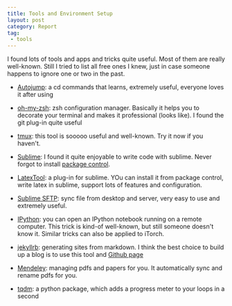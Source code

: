 ```yaml
---
title: Tools and Environment Setup
layout: post
category: Report
tag: 
 - tools
---
```


I found lots of tools and apps and tricks quite useful. Most of them are really well-known. Still I tried to list all free ones I knew, just in case someone happens to ignore one or two in the past.  

* [Autojump](https://github.com/wting/autojump): a cd commands that learns, extremely useful, everyone loves it after using

* [oh-my-zsh](https://github.com/robbyrussell/oh-my-zsh): zsh configuration manager. Basically it helps you to decorate your terminal and makes it professional (looks like). I found the git plug-in quite useful

* [tmux](https://github.com/tmux/tmux/wiki): this tool is sooooo useful and well-known. Try it now if you haven't.

* [Sublime](https://www.sublimetext.com/): I found it quite enjoyable to write code with sublime. Never forgot to install [package control](https://packagecontrol.io/installation).

* [LatexTool](https://github.com/SublimeText/LaTeXTools): a plug-in for sublime. YOu can install it from package control, write latex in sublime, support lots of features and configuration.

* [Sublime SFTP](https://wbond.net/sublime_packages/sftp): sync file from desktop and server, very easy to use and extremely useful.

* [IPython](https://coderwall.com/p/ohk6cg/remote-access-to-ipython-notebooks-via-ssh): you can open an IPython notebook running on a remote computer. This trick is kind-of well-known, but still someone doesn't know it. Similar tricks can also be applied to iTorch.

* [jekyllrb](https://jekyllrb.com/): generating sites from markdown. I think the best choice to build up a blog is to use this tool and [Github page](https://pages.github.com/)

* [Mendeley](https://www.mendeley.com/newsfeed/): managing pdfs and papers for you. It automatically sync and rename pdfs for you.

* [tqdm](https://github.com/noamraph/tqdm): a python package, which adds a progress meter to your loops in a second